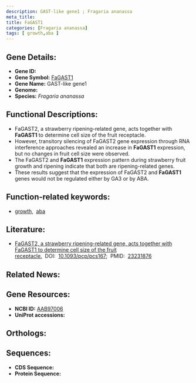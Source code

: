 ```yaml
---
description: GAST-like gene1 ; Fragaria ananassa
meta_title:
title: FaGAST1
categories: [Fragaria ananassa]
tags: [ growth,aba ]
---
```


## Gene Details:
- **Gene ID:** []()
- **Gene Symbol:** <u>FaGAST1</u>
- **Gene Name:** GAST-like gene1
- **Genome:** []()
- **Species:** *Fragaria ananassa*

## Functional Descriptions:
   - FaGAST2, a strawberry ripening-related gene, acts together with **FaGAST1** to determine cell size of the fruit receptacle.
   - However, transitory silencing of FaGAST2 gene expression through RNA interference approaches revealed an increase in **FaGAST1** expression, but no changes in fruit cell size were observed.
   - The FaGAST2 and **FaGAST1** expression pattern during strawberry fruit growth and ripening indicate that both are ripening-related genes.
   - These results suggest that the expression of FaGAST2 and **FaGAST1** genes would not be regulated either by GA3 or by ABA.

## Function-related keywords:
   - [growth](/tags/growth/),&nbsp;&nbsp;[aba](/tags/aba/)

## Literature:
   - [FaGAST2, a strawberry ripening-related gene, acts together with FaGAST1 to determine cell size of the fruit receptacle.](https://doi.org/10.1093/pcp/pcs167)&nbsp;&nbsp;DOI:&nbsp;&nbsp;[10.1093/pcp/pcs167](https://doi.org/10.1093/pcp/pcs167);&nbsp;&nbsp;PMID:&nbsp;&nbsp;[23231876](https://pubmed.ncbi.nlm.nih.gov/23231876/)

## Related News:

## Gene Resources:
- **NCBI ID:**  [AAB97006](https://www.ncbi.nlm.nih.gov/gene/?term=AAB97006)
- **UniProt accessions:**  [](https://www.uniprot.org/uniprotkb//entry)

## Orthologs:

## Sequences:
- **CDS Sequence:**
- **Protein Sequence:**
